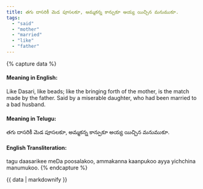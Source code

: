 ```yaml
---
title: తగు దాసరికీ మెడ పూసలకూ, అమ్మకన్న కాన్పుకూ అయ్య యిచ్చిన మనుముకూ.
tags:
  - "said"
  - "mother"
  - "married"
  - "like"
  - "father"
---
```


{% capture data %}
#### Meaning in English:
Like Dasari, like beads; like the bringing forth of the mother, is the match made by the father.
Said by a miserable daughter, who had been married to a bad husband.

#### Meaning in Telugu:
తగు దాసరికీ మెడ పూసలకూ, అమ్మకన్న కాన్పుకూ అయ్య యిచ్చిన మనుముకూ.

#### English Transliteration:
tagu daasarikee meDa poosalakoo, ammakanna kaanpukoo ayya yichchina manumukoo.
{% endcapture %}

{{ data | markdownify }}

